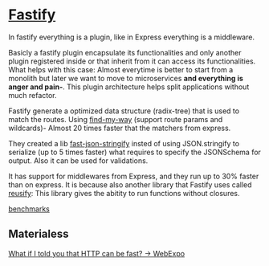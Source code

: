 # [Fastify](https://www.fastify.io/)

In fastify everything is a plugin, like in Express everything is a middleware.

Basicly a fastify plugin encapsulate its functionalities and only another plugin registered inside or that inherit from it can access its functionalities. What helps with this case:  Almost everytime is better to start from a monolith but later we want to move to microservices **and everything is anger and pain-**. This plugin architecture helps split applications without much refactor.

Fastify generate a optimized data structure (radix-tree) that is used to match the routes. Using [find-my-way](https://github.com/delvedor/find-my-way) (support route params and wildcards)- Almost 20 times faster that the matchers from express.

They created a lib [fast-json-stringify](https://github.com/fastify/fast-json-stringify) insted of using JSON.stringify to serialize (up to 5 times faster) what requires to specify the JSONSchema for output. Also it can be used for validations.

It has support for middlewares from Express, and they run up to 30% faster than on express. It is because also another library that Fastify uses called [reusify](https://github.com/mcollina/reusify): This library gives the abitity to run functions without closures.

[benchmarks](https://www.fastify.io/benchmarks/)


## Materialess

[What if I told you that HTTP can be fast? → WebExpo](https://webexpo.net/prague2017/talk/what-if-i-told-you-that-http-can-be-fast/)
